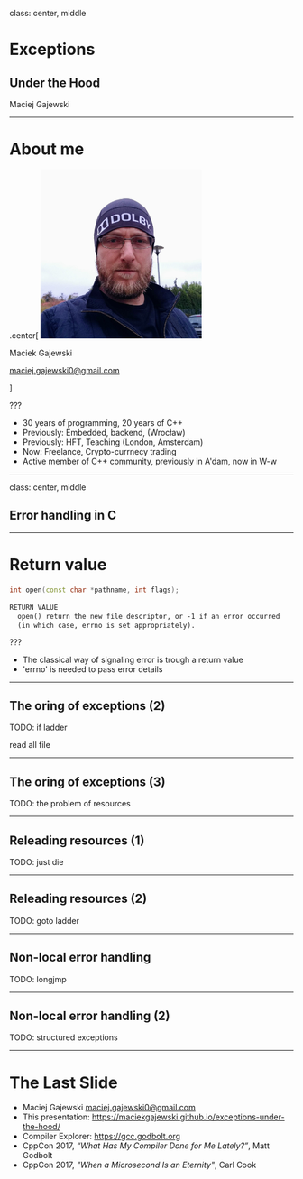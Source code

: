 class: center, middle

# Exceptions
## Under the Hood

Maciej Gajewski

---

# About me

.center[
<img src="pics/Maciek.jpg" height="300"/>

Maciek Gajewski

[maciej.gajewski0@gmail.com](mailto:maciej.gajewski0@gmail.com)

]


???

* 30 years of programming, 20 years of C++
* Previously: Embedded, backend, (Wrocław) 
* Previously: HFT, Teaching (London, Amsterdam)
* Now: Freelance, Crypto-currnecy trading
* Active member of C++ community, previously in A'dam, now in W-w

---
class: center, middle

## Error handling in C

---
# Return value

```cpp
int open(const char *pathname, int flags);
```

```
RETURN VALUE
  open() return the new file descriptor, or -1 if an error occurred
  (in which case, errno is set appropriately).
```

???

* The classical way of signaling error is trough a return value
* 'errno' is needed to pass error details

---

## The oring of exceptions (2)

TODO: if ladder

read all file

---

## The oring of exceptions (3)

TODO: the problem of resources

---

## Releading resources (1)

TODO: just die

---

## Releading resources (2)

TODO: goto ladder

---

## Non-local error handling

TODO: longjmp

---

## Non-local error handling (2)

TODO: structured exceptions


---
# The Last Slide

* Maciej Gajewski <maciej.gajewski0@gmail.com>
* This presentation: https://maciekgajewski.github.io/exceptions-under-the-hood/
* Compiler Explorer: https://gcc.godbolt.org
* CppCon 2017, _“What Has My Compiler Done for Me Lately?”_, Matt Godbolt
* CppCon 2017, _"When a Microsecond Is an Eternity"_, Carl Cook
